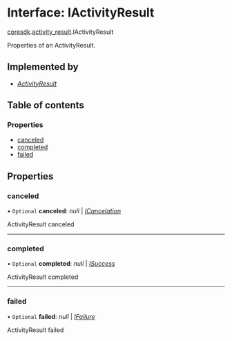 # Interface: IActivityResult

[coresdk](../modules/proto.coresdk.md).[activity_result](../modules/proto.coresdk.activity_result.md).IActivityResult

Properties of an ActivityResult.

## Implemented by

* [*ActivityResult*](../classes/proto.coresdk.activity_result.activityresult.md)

## Table of contents

### Properties

- [canceled](proto.coresdk.activity_result.iactivityresult.md#canceled)
- [completed](proto.coresdk.activity_result.iactivityresult.md#completed)
- [failed](proto.coresdk.activity_result.iactivityresult.md#failed)

## Properties

### canceled

• `Optional` **canceled**: *null* \| [*ICancelation*](proto.coresdk.activity_result.icancelation.md)

ActivityResult canceled

___

### completed

• `Optional` **completed**: *null* \| [*ISuccess*](proto.coresdk.activity_result.isuccess.md)

ActivityResult completed

___

### failed

• `Optional` **failed**: *null* \| [*IFailure*](proto.coresdk.activity_result.ifailure.md)

ActivityResult failed
